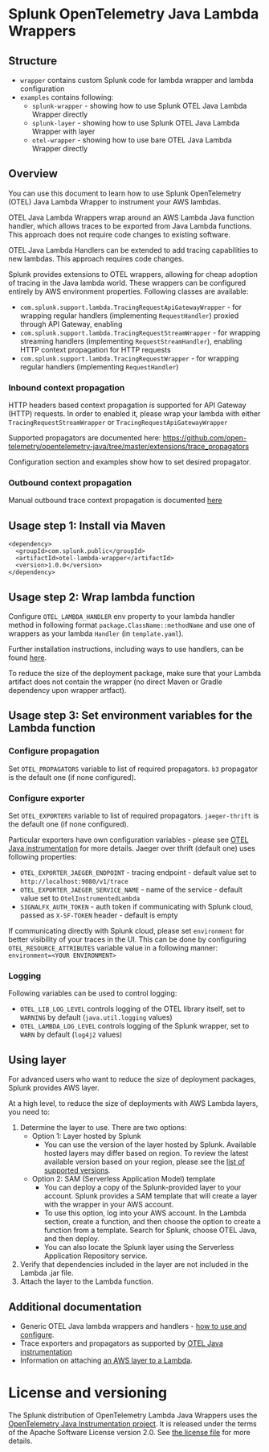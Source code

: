 # Splunk OpenTelemetry Java Lambda Wrappers

## Structure
- `wrapper` contains custom Splunk code for lambda wrapper and lambda configuration
- `examples` contains following:
  - `splunk-wrapper` - showing how to use Splunk OTEL Java Lambda Wrapper directly
  - `splunk-layer` - showing how to use Splunk OTEL Java Lambda Wrapper with layer 
  - `otel-wrapper` - showing how to use bare OTEL Java Lambda Wrapper directly

## Overview

You can use this document to learn how to use Splunk OpenTelemetry (OTEL) Java Lambda Wrapper to instrument your AWS lambdas.

OTEL Java Lambda Wrappers wrap around an AWS Lambda Java function handler, which allows traces to be exported from Java Lambda functions. This approach does not require code changes to existing software.

OTEL Java Lambda Handlers can be extended to add tracing capabilities to new lambdas. This approach requires code changes.

Splunk provides extensions to OTEL wrappers, allowing for cheap adoption of tracing in the Java lambda world. These wrappers can be configured entirely by AWS environment properties. Following classes are available:
- `com.splunk.support.lambda.TracingRequestApiGatewayWrapper` - for wrapping regular handlers (implementing `RequestHandler`) proxied through API Gateway, enabling
- `com.splunk.support.lambda.TracingRequestStreamWrapper` - for wrapping streaming handlers (implementing `RequestStreamHandler`), enabling HTTP context propagation for HTTP requests 
- `com.splunk.support.lambda.TracingRequestWrapper` - for wrapping regular handlers (implementing `RequestHandler`)

### Inbound context propagation

HTTP headers based context propagation is supported for API Gateway (HTTP) requests. In order to enabled it, please wrap your lambda with either `TracingRequestStreamWrapper` or `TracingRequestApiGatewayWrapper`

Supported propagators are documented here: https://github.com/open-telemetry/opentelemetry-java/tree/master/extensions/trace_propagators

Configuration section and examples show how to set desired propagator.

### Outbound context propagation

Manual outbound trace context propagation is documented [here](outbound-context-propagation.md)

## Usage step 1: Install via Maven

```
<dependency>
  <groupId>com.splunk.public</groupId>
  <artifactId>otel-lambda-wrapper</artifactId>
  <version>1.0.0</version>
</dependency>
```

## Usage step 2: Wrap lambda function 

Configure `OTEL_LAMBDA_HANDLER` env property to your lambda handler method in following format `package.ClassName::methodName` and use one of wrappers as your lambda `Handler` (in `template.yaml`).

Further installation instructions, including ways to use handlers, can be found [here](https://github.com/open-telemetry/opentelemetry-java-instrumentation/tree/master/instrumentation/aws-lambda-1.0/library).

To reduce the size of the deployment package, make sure that your Lambda artifact does not contain the wrapper (no direct Maven or Gradle dependency upon wrapper artfact). 

## Usage step 3: Set environment variables for the Lambda function

### Configure propagation 

Set `OTEL_PROPAGATORS` variable to list of required propagators. `b3` propagator is the default one (if none configured).

### Configure exporter

Set `OTEL_EXPORTERS` variable to list of required propagators. `jaeger-thrift` is the default one (if none configured).

Particular exporters have own configuration variables - please see [OTEL Java instrumentation](https://github.com/open-telemetry/opentelemetry-java-instrumentation) for more details. Jaeger over thrift (default one) uses following properties:
- `OTEL_EXPORTER_JAEGER_ENDPOINT` - tracing endpoint - default value set to `http://localhost:9080/v1/trace` 
- `OTEL_EXPORTER_JAEGER_SERVICE_NAME` - name of the service - default value set to `OtelInstrumentedLambda`
- `SIGNALFX_AUTH_TOKEN` - auth token if communicating with Splunk cloud, passed as `X-SF-TOKEN` header - default is empty

If communicating directly with Splunk cloud, please set `environment` for better visibility of your traces in the UI. This can be done by configuring `OTEL_RESOURCE_ATTRIBUTES` variable value in a following manner: `environment=<YOUR ENVIRONMENT>`

### Logging

Following variables can be used to control logging:
- `OTEL_LIB_LOG_LEVEL` controls logging of the OTEL library itself, set to `WARNING` by default (`java.util.logging` values)
- `OTEL_LAMBDA_LOG_LEVEL` controls logging of the Splunk wrapper, set to `WARN` by default (`log4j2` values)

## Using layer

For advanced users who want to reduce the size of deployment packages, Splunk provides AWS layer.

At a high level, to reduce the size of deployments with AWS Lambda layers, you need to:

1. Determine the layer to use. There are two options:
   - Option 1: Layer hosted by Splunk
     - You can use the version of the layer hosted by Splunk. Available hosted layers may differ based on region. To review the latest available version based on your region, please see the [list of supported versions](https://github.com/signalfx/lambda-layer-versions/blob/master/otel-java/OTEL-JAVA.md).
   - Option 2: SAM (Serverless Application Model) template
     - You can deploy a copy of the Splunk-provided layer to your account. Splunk provides a SAM template that will create a layer with the wrapper in your AWS account.
     - To use this option, log into your AWS account. In the Lambda section, create a function, and then choose the option to create a function from a template. Search for Splunk, choose OTEL Java, and then deploy.
     - You can also locate the Splunk layer using the Serverless Application Repository service.
2. Verify that dependencies included in the layer are not included in the Lambda .jar file.
3. Attach the layer to the Lambda function.


## Additional documentation

- Generic OTEL Java lambda wrappers and handlers - [how to use and configure](https://github.com/open-telemetry/opentelemetry-java-instrumentation/tree/master/instrumentation/aws-lambda-1.0/library).
- Trace exporters and propagators as supported by [OTEL Java instrumentation](https://github.com/open-telemetry/opentelemetry-java-instrumentation) 
- Information on attaching [an AWS layer to a Lambda](https://docs.aws.amazon.com/lambda/latest/dg/configuration-layers.html#configuration-layers-using).

# License and versioning

The Splunk distribution of OpenTelemetry Lambda Java Wrappers uses the [OpenTelemetry Java Instrumentation
project](https://github.com/open-telemetry/opentelemetry-java-instrumentation).
It is released under the terms of the Apache Software License version 2.0. See
[the license file](./LICENSE) for more details.